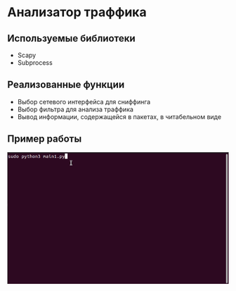 # Анализатор траффика
## Используемые библиотеки
* Scapy
* Subprocess
## Реализованные функции
* Выбор сетевого интерфейса для сниффинга
* Выбор фильтра для анализа траффика
* Вывод информации, содержащейся в пакетах, в читабельном виде
## Пример работы
![](gif/howitworks-1.gif)
